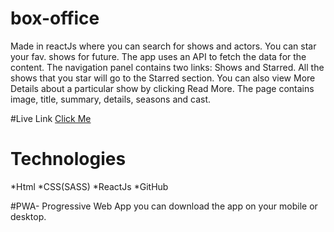 # box-office
Made in reactJs where you can search for shows and actors. You can star your fav. shows for future.
The app uses an API to fetch the data for the content. The navigation panel contains two links: Shows and Starred.
All the shows that you star will go to the Starred section. You can also view More Details about a particular show by clicking Read More.
The page contains image, title, summary, details, seasons and cast.

#Live Link
[Click Me](https://amartya324.github.io/box-office/)
# Technologies
*Html *CSS(SASS) *ReactJs *GitHub 

#PWA- Progressive Web App
you can download the app on your mobile or desktop.


